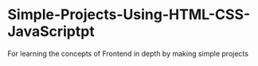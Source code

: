 # Simple-Projects-Using-HTML-CSS-JavaScriptpt
For learning the concepts of Frontend in depth by making simple projects
